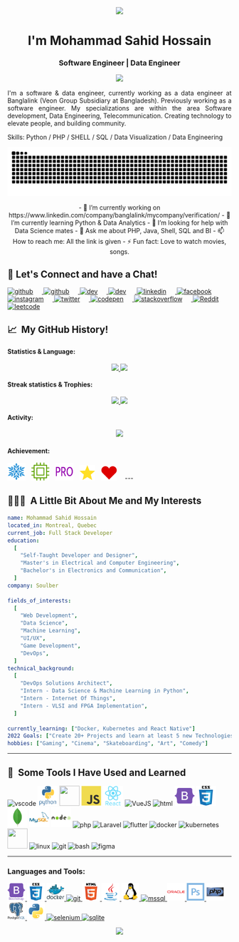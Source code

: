 <p align="center">
  <img src="https://capsule-render.vercel.app/api?type=waving&color=gradient&text=Hello!&height=150&section=header"/>
</p>

<p align="center">
<h1 align="center">I'm Mohammad Sahid Hossain</h1>
<h3 align="center">Software Engineer | Data Engineer</h3>
</p>
<p align="center">
<img src="https://media-exp1.licdn.com/dms/image/C5616AQEmqbSn-zerQQ/profile-displaybackgroundimage-shrink_200_800/0/1660967722906?e=1666224000&v=beta&t=A4y05wKVQWIATi9jqjsXAlpn39p3nVsQ_P1KT0rrckg" />
</p>

<p align="justify">
I'm a software & data engineer, currently working as a data engineer at Banglalink (Veon Group Subsidiary at Bangladesh). Previously working as a software engineer.  My specializations are within the area Software development, Data Engineering, Telecommunication. Creating technology to elevate people, and building community.
</p>

Skills: Python / PHP / SHELL / SQL / Data Visualization / Data Engineering

<p align="center">
<img src="https://github.com/sahidhossain/sahidhossain/blob/main/github-contribution-grid-snake.svg" />
</p>

<p align="center">
- 🔭 I’m currently working on https://www.linkedin.com/company/banglalink/mycompany/verification/ 
- 🌱 I’m currently learning Python & Data Analytics 
- 🤔 I’m looking for help with Data Science mates 
- 💬 Ask me about PHP, Java, Shell, SQL and BI  
- 📫 How to reach me: All the link is given 
- ⚡ Fun fact: Love to watch movies, songs.  
</p>

<h2>
  💬 Let's Connect and have a Chat!
</h2>
<a href='mailto:mohammadsahid786cse@gmail.com'> <img src='https://cdn.jsdelivr.net/npm/simple-icons@3.0.1/icons/gmail.svg' alt='github' height='40'></a>
&nbsp;&nbsp;&nbsp;&nbsp;<a href='https://github.com/sahidhossain'> <img src='https://cdn.jsdelivr.net/npm/simple-icons@3.0.1/icons/github.svg' alt='github' height='40'></a>
&nbsp;&nbsp;&nbsp;&nbsp;<a href='https://dev.to/sahidhossain'> <img src='https://cdn.jsdelivr.net/npm/simple-icons@3.0.1/icons/dev-dot-to.svg' alt='dev' height='40'></a>
&nbsp;&nbsp;&nbsp;&nbsp;<a href='https://hashnode.com/@sahidhossain'> <img src='https://cdn.jsdelivr.net/npm/simple-icons@3.0.1/icons/hashnode.svg' alt='dev' height='40'></a>
&nbsp;&nbsp;&nbsp;&nbsp;<a href='https://www.linkedin.com/in/mohammad-sahid/'> <img src='https://cdn.jsdelivr.net/npm/simple-icons@3.0.1/icons/linkedin.svg' alt='linkedin' height='40'></a>
&nbsp;&nbsp;&nbsp;&nbsp;<a href='https://www.facebook.com/sahidhossain786/'> <img src='https://cdn.jsdelivr.net/npm/simple-icons@3.0.1/icons/facebook.svg' alt='facebook' height='40'></a>
&nbsp;&nbsp;&nbsp;&nbsp;<a href='https://www.instagram.com/mohammad.sahid.devil/'> <img src='https://cdn.jsdelivr.net/npm/simple-icons@3.0.1/icons/instagram.svg' alt='instagram' height='40'></a>
&nbsp;&nbsp;&nbsp;&nbsp;<a href='https://twitter.com/Md_Sahid_786'> <img src='https://cdn.jsdelivr.net/npm/simple-icons@3.0.1/icons/twitter.svg' alt='twitter' height='40'></a>
&nbsp;&nbsp;&nbsp;&nbsp;<a href='https://codepen.io/sahidhossain'> <img src='https://cdn.jsdelivr.net/npm/simple-icons@3.0.1/icons/codepen.svg' alt='codepen' height='40'></a>
&nbsp;&nbsp;&nbsp;&nbsp;<a href='https://stackoverflow.com/users/10231226/mohammad-sahid'> <img src='https://cdn.jsdelivr.net/npm/simple-icons@3.0.1/icons/stackoverflow.svg' alt='stackoverflow' height='40'></a>
&nbsp;&nbsp;&nbsp;&nbsp;<a href='https://www.reddit.com/user/sahid_hossain'> <img src='https://cdn.jsdelivr.net/npm/simple-icons@3.0.1/icons/reddit.svg' alt='Reddit' height='40'></a>
&nbsp;&nbsp;&nbsp;&nbsp;<a href='https://leetcode.com/sahidhossain/'> <img src='https://cdn.jsdelivr.net/npm/simple-icons@3.0.1/icons/leetcode.svg' alt='leetcode' height='40'></a>

<h2> 📈 &nbsp;My GitHub History!</h2>
<h4 align="left">Statistics & Language:</h4>
<p align="center">
<a href="https://github.com/sahidhossain">
  <img height="175px" src="https://github-readme-stats.vercel.app/api?username=sahidhossain&theme=noctis_minimus&show_icons=true" />
  <img height="175px" src="https://github-readme-stats.vercel.app/api/top-langs/?username=sahidhossain&theme=noctis_minimus&layout=compact" />
</a>
</p>

<!--<p align="left"> <img src="https://komarev.com/ghpvc/?username=sahidhossain&label=Profile%20views&color=0e75b6&style=flat" alt="sahidhossain" /> </p> -->
<!-- ![Profile views](https://gpvc.arturio.dev/sahidhossain)   -->

<h4 align="left">Streak statistics & Trophies:</h4>
<p align="center">
<a href="https://github.com/sahidhossain">
    <img height="300px" src="https://metrics.lecoq.io/sahidhossain" />
  <img height="150px" src="http://github-readme-streak-stats.herokuapp.com?user=sahidhossain&theme=horizon" />

  <!-- <img height="100px" src="https://github-profile-trophy.vercel.app/?username=sahidhossain" /> -->
</a>
</p>

<h4 align="left">Activity:</h4>
<p align="center">
<a href="https://github.com/sahidhossain">
  <img height="300px" src="https://activity-graph.herokuapp.com/graph?username=sahidhossain" />
</a>
</p>

<h4 align="left">Achievement:</h4>
<a href='https://archiveprogram.github.com/'><img src='https://raw.githubusercontent.com/acervenky/animated-github-badges/master/assets/acbadge.gif' width='40' height='40'></a> <a href='https://docs.github.com/en/developers'><img src='https://raw.githubusercontent.com/acervenky/animated-github-badges/master/assets/devbadge.gif' width='40' height='40'></a> <a href='https://github.com/pricing'><img src='https://raw.githubusercontent.com/acervenky/animated-github-badges/master/assets/pro.gif' width='40' height='40'></a> <a href='https://stars.github.com/'><img src='https://raw.githubusercontent.com/acervenky/animated-github-badges/master/assets/starbadge.gif' width='35' height='35'></a> <a href='https://docs.github.com/en/github/supporting-the-open-source-community-with-github-sponsors'><img src='https://raw.githubusercontent.com/acervenky/animated-github-badges/master/assets/sponsorbadge.gif' width='35' height='35'></a> 
---

<h2> 👨🏻‍💻 &nbsp;A Little Bit About Me and My Interests</h2>

```yaml
name: Mohammad Sahid Hossain
located_in: Montreal, Quebec
current_job: Full Stack Developer
education:
  [
    "Self-Taught Developer and Designer",
    "Master's in Electrical and Computer Engineering",
    "Bachelor's in Electronics and Communication",
  ]
company: Soulber

fields_of_interests:
  [
    "Web Development",
    "Data Science",
    "Machine Learning",
    "UI/UX",
    "Game Development",
    "DevOps",
  ]
technical_background:
  [
    "DevOps Solutions Architect",
    "Intern - Data Science & Machine Learning in Python",
    "Intern - Internet Of Things",
    "Intern - VLSI and FPGA Implementation",
  ]
  
currently_learning: ["Docker, Kubernetes and React Native"]
2022 Goals: ["Create 20+ Projects and learn at least 5 new Technologies."]
hobbies: ["Gaming", "Cinema", "Skateboarding", "Art", "Comedy"]
```
  
---  
  
<h2> 🚀 &nbsp;Some Tools I Have Used and Learned</h2>
<p align="left">
<img src="https://cdn.jsdelivr.net/gh/devicons/devicon/icons/vscode/vscode-original.svg" alt="vscode" width="45" height="45"/>
<img src="https://raw.githubusercontent.com/devicons/devicon/master/icons/python/python-original-wordmark.svg" alt="python" width="45" height="45" />
<img src="https://cdn.jsdelivr.net/gh/devicons/devicon/icons/cplusplus/cplusplus-original.svg" width="45" height="45"/>
<img src="https://raw.githubusercontent.com/devicons/devicon/master/icons/javascript/javascript-original.svg" alt="javascript" width="45" height="45" />
<img src="https://raw.githubusercontent.com/devicons/devicon/master/icons/react/react-original-wordmark.svg" alt="react" width="45" height="45" />
<img src="https://cdn.jsdelivr.net/gh/devicons/devicon/icons/vuejs/vuejs-original-wordmark.svg" alt="VueJS" width="45" height="45"/>
<img src="https://cdn.jsdelivr.net/gh/devicons/devicon/icons/html5/html5-original.svg" alt="html" width="45" height="45"/>
<img src="https://raw.githubusercontent.com/devicons/devicon/master/icons/bootstrap/bootstrap-plain.svg" alt="bootstrap" width="45" height="45" />
<img src="https://raw.githubusercontent.com/devicons/devicon/master/icons/css3/css3-original-wordmark.svg" alt="css3" width="45" height="45" />
<img src="https://raw.githubusercontent.com/devicons/devicon/master/icons/mongodb/mongodb-original.svg" alt="mongodb" width="45" height="45" />
<img src="https://raw.githubusercontent.com/devicons/devicon/master/icons/mysql/mysql-original-wordmark.svg" alt="mysql" width="45" height="45" />
<img src="https://raw.githubusercontent.com/devicons/devicon/master/icons/nodejs/nodejs-original-wordmark.svg" alt="nodejs" width="45" height="45" />
<img src="https://cdn.jsdelivr.net/gh/devicons/devicon/icons/php/php-original.svg" alt="php" width="45" height="45"/>
<img src="https://cdn.jsdelivr.net/gh/devicons/devicon/icons/laravel/laravel-plain-wordmark.svg" alt="Laravel" width="45" height="45"/>
<img src="https://cdn.jsdelivr.net/gh/devicons/devicon/icons/flutter/flutter-original.svg" alt="flutter" width="45" height="45"/>
<img src="https://cdn.jsdelivr.net/gh/devicons/devicon/icons/docker/docker-original.svg" alt="docker" width="45" height="45"/>
<img src="https://cdn.jsdelivr.net/gh/devicons/devicon/icons/kubernetes/kubernetes-plain.svg" alt="kubernetes" width="45" height="45"/>
<img src="https://cdn.jsdelivr.net/gh/devicons/devicon/icons/amazonwebservices/amazonwebservices-plain-wordmark.svg" width="45" height="45"/>
<img src="https://cdn.jsdelivr.net/gh/devicons/devicon/icons/linux/linux-original.svg" alt="linux" width="45" height="45"/>       
<img src="https://cdn.jsdelivr.net/gh/devicons/devicon/icons/git/git-original.svg" alt="git" width="45" height="45"/>
<img src="https://cdn.jsdelivr.net/gh/devicons/devicon/icons/bash/bash-original.svg" alt="bash" width="45" height="45"/>
<img src="https://cdn.jsdelivr.net/gh/devicons/devicon/icons/figma/figma-original.svg" alt="figma" width="45" height="45"/>   
</p>

---

<h3 align="left">Languages and Tools:</h3>
<p align="left"> <a href="https://getbootstrap.com" target="_blank" rel="noreferrer"> <img src="https://raw.githubusercontent.com/devicons/devicon/master/icons/bootstrap/bootstrap-plain-wordmark.svg" alt="bootstrap" width="40" height="40"/> </a> <a href="https://www.w3schools.com/css/" target="_blank" rel="noreferrer"> <img src="https://raw.githubusercontent.com/devicons/devicon/master/icons/css3/css3-original-wordmark.svg" alt="css3" width="40" height="40"/> </a> <a href="https://www.docker.com/" target="_blank" rel="noreferrer"> <img src="https://raw.githubusercontent.com/devicons/devicon/master/icons/docker/docker-original-wordmark.svg" alt="docker" width="40" height="40"/> </a> <a href="https://git-scm.com/" target="_blank" rel="noreferrer"> <img src="https://www.vectorlogo.zone/logos/git-scm/git-scm-icon.svg" alt="git" width="40" height="40"/> </a> <a href="https://www.w3.org/html/" target="_blank" rel="noreferrer"> <img src="https://raw.githubusercontent.com/devicons/devicon/master/icons/html5/html5-original-wordmark.svg" alt="html5" width="40" height="40"/> </a> <a href="https://www.java.com" target="_blank" rel="noreferrer"> <img src="https://raw.githubusercontent.com/devicons/devicon/master/icons/java/java-original.svg" alt="java" width="40" height="40"/> </a> <a href="https://www.linux.org/" target="_blank" rel="noreferrer"> <img src="https://raw.githubusercontent.com/devicons/devicon/master/icons/linux/linux-original.svg" alt="linux" width="40" height="40"/> </a> <a href="https://www.microsoft.com/en-us/sql-server" target="_blank" rel="noreferrer"> <img src="https://www.svgrepo.com/show/303229/microsoft-sql-server-logo.svg" alt="mssql" width="40" height="40"/> </a> <a href="https://www.oracle.com/" target="_blank" rel="noreferrer"> <img src="https://raw.githubusercontent.com/devicons/devicon/master/icons/oracle/oracle-original.svg" alt="oracle" width="40" height="40"/> </a> <a href="https://www.photoshop.com/en" target="_blank" rel="noreferrer"> <img src="https://raw.githubusercontent.com/devicons/devicon/master/icons/photoshop/photoshop-line.svg" alt="photoshop" width="40" height="40"/> </a> <a href="https://www.php.net" target="_blank" rel="noreferrer"> <img src="https://raw.githubusercontent.com/devicons/devicon/master/icons/php/php-original.svg" alt="php" width="40" height="40"/> </a> <a href="https://www.postgresql.org" target="_blank" rel="noreferrer"> <img src="https://raw.githubusercontent.com/devicons/devicon/master/icons/postgresql/postgresql-original-wordmark.svg" alt="postgresql" width="40" height="40"/> </a> <a href="https://www.python.org" target="_blank" rel="noreferrer"> <img src="https://raw.githubusercontent.com/devicons/devicon/master/icons/python/python-original.svg" alt="python" width="40" height="40"/> </a> <a href="https://www.selenium.dev" target="_blank" rel="noreferrer"> <img src="https://raw.githubusercontent.com/detain/svg-logos/780f25886640cef088af994181646db2f6b1a3f8/svg/selenium-logo.svg" alt="selenium" width="40" height="40"/> </a> <a href="https://www.sqlite.org/" target="_blank" rel="noreferrer"> <img src="https://www.vectorlogo.zone/logos/sqlite/sqlite-icon.svg" alt="sqlite" width="40" height="40"/> </a> </p>

<p align="center">
  <img src="https://capsule-render.vercel.app/api?type=waving&color=gradient&height=100&section=footer"/>
</p>
